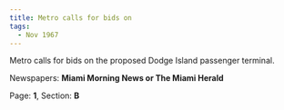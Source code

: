 ```yaml
---  
title: Metro calls for bids on  
tags:  
  - Nov 1967  
---  
```

  
Metro calls for bids on the proposed Dodge Island passenger terminal.  
  
Newspapers: **Miami Morning News or The Miami Herald**  
  
Page: **1**, Section: **B** 
